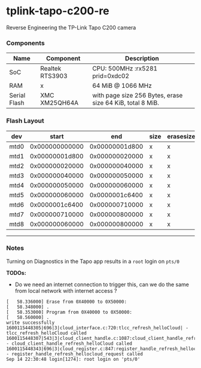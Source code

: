 # tplink-tapo-c200-re
Reverse Engineering the TP-Link Tapo C200 camera


### Components
| Name         | Component           | Description                                               |
| ------------ | -------------       | --------------------------------------------------------- | 
| SoC          | Realtek RTS3903     | CPU: 500MHz :rx5281 prid=0xdc02                           | 
| RAM          | x                   | 64 MiB @ 1066 MHz                                         |
| Serial Flash | XMC XM25QH64A       | with page size 256 Bytes, erase size 64 KiB, total 8 MiB. |

### Flash Layout

| dev	  | start	           | end              | size            |  erasesize    | name          |
| ----- | ---------------  | ---------------- | --------------- | ------------- | ------------- | 
| mtd0	| 0x000000000000   | 0x00000001d800   | x               | x	            | factory_boot  |
| mtd1	| 0x00000001d800   | 0x000000020000   | x               | x             | factory_info  |
| mtd2	| 0x000000020000   | 0x000000040000   | x               | x	            | art           |
| mtd3	| 0x000000040000   | 0x000000050000   | x               | x             | config        |
| mtd4	| 0x000000050000   | 0x000000060000   | x               | x             | boot          |
| mtd5  | 0x000000060000   | 0x0000001c6400   | x               | x             | kernel        | 
| mtd6  | 0x0000001c6400   | 0x000000710000   | x               | x             | rootfs        |
| mtd7  | 0x000000710000   | 0x000000800000   | x               | x             | rootfs_data   | 
| mtd8  | 0x000000060000   | 0x000000800000   | x               | x             | firmware      |


- - - - -

### Notes

Turning on Diagnostics in the Tapo app results in a `root` login on `pts/0`

**TODOs:**
* Do we need an internet connection to trigger this, can we do the same from local network with internet access ?  

```
[   58.336000] Erase from 0X40000 to 0X50000:
[   58.348000] .
[   58.353000] Program from 0X40000 to 0X50000:
[   58.560000] .
write successfully
1600115448305|696|3|cloud_interface.c:720:tlcc_refresh_helloCloud| - tlcc_refresh_helloCloud called
1600115448307|543|3|cloud_client_handle.c:1087:cloud_client_handle_refresh_helloCloud| - cloud_client_handle_refresh_helloCloud called
1600115448343|696|3|cloud_register.c:847:register_handle_refresh_hellocloud_request| - register_handle_refresh_hellocloud_request called
Sep 14 22:30:48 login[1274]: root login on 'pts/0'
```
